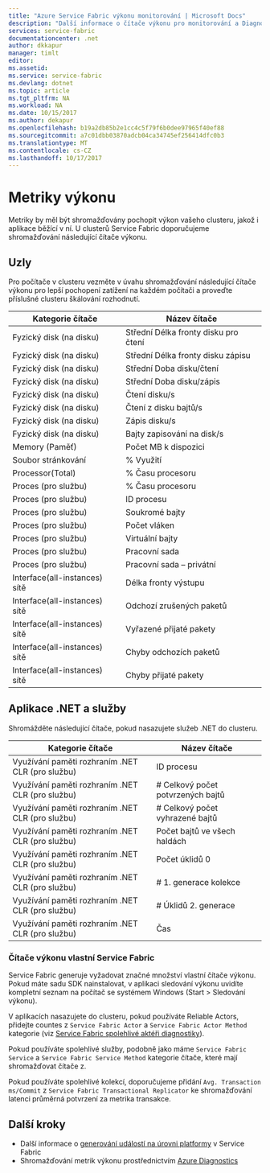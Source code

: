 ```yaml
---
title: "Azure Service Fabric výkonu monitorování | Microsoft Docs"
description: "Další informace o čítače výkonu pro monitorování a Diagnostika Azure Service Fabric clusterů."
services: service-fabric
documentationcenter: .net
author: dkkapur
manager: timlt
editor: 
ms.assetid: 
ms.service: service-fabric
ms.devlang: dotnet
ms.topic: article
ms.tgt_pltfrm: NA
ms.workload: NA
ms.date: 10/15/2017
ms.author: dekapur
ms.openlocfilehash: b19a2db85b2e1cc4c5f79f6b0dee97965f40ef88
ms.sourcegitcommit: a7c01dbb03870adcb04ca34745ef256414dfc0b3
ms.translationtype: MT
ms.contentlocale: cs-CZ
ms.lasthandoff: 10/17/2017
---
```

# <a name="performance-metrics"></a>Metriky výkonu

Metriky by měl být shromažďovány pochopit výkon vašeho clusteru, jakož i aplikace běžící v ní. U clusterů Service Fabric doporučujeme shromažďování následující čítače výkonu.

## <a name="nodes"></a>Uzly

Pro počítače v clusteru vezměte v úvahu shromažďování následující čítače výkonu pro lepší pochopení zatížení na každém počítači a proveďte příslušné clusteru škálování rozhodnutí.

| Kategorie čítače | Název čítače |
| --- | --- |
| Fyzický disk (na disku) | Střední Délka fronty disku pro čtení |
| Fyzický disk (na disku) | Střední Délka fronty disku zápisu |
| Fyzický disk (na disku) | Střední Doba disku/čtení |
| Fyzický disk (na disku) | Střední Doba disku/zápis |
| Fyzický disk (na disku) | Čtení disku/s |
| Fyzický disk (na disku) | Čtení z disku bajtů/s |
| Fyzický disk (na disku) | Zápis disku/s |
| Fyzický disk (na disku) | Bajty zapisování na disk/s |
| Memory (Paměť) | Počet MB k dispozici |
| Soubor stránkování | % Využití |
| Processor(Total) | % Času procesoru |
| Proces (pro službu) | % Času procesoru |
| Proces (pro službu) | ID procesu |
| Proces (pro službu) | Soukromé bajty |
| Proces (pro službu) | Počet vláken |
| Proces (pro službu) | Virtuální bajty |
| Proces (pro službu) | Pracovní sada |
| Proces (pro službu) | Pracovní sada – privátní |
| Interface(all-instances) sítě | Délka fronty výstupu |
| Interface(all-instances) sítě | Odchozí zrušených paketů |
| Interface(all-instances) sítě | Vyřazené přijaté pakety |
| Interface(all-instances) sítě | Chyby odchozích paketů |
| Interface(all-instances) sítě | Chyby přijaté pakety |

## <a name="net-applications-and-services"></a>Aplikace .NET a služby

Shromážděte následující čítače, pokud nasazujete služeb .NET do clusteru. 

| Kategorie čítače | Název čítače |
| --- | --- |
| Využívání paměti rozhraním .NET CLR (pro službu) | ID procesu |
| Využívání paměti rozhraním .NET CLR (pro službu) | # Celkový počet potvrzených bajtů |
| Využívání paměti rozhraním .NET CLR (pro službu) | # Celkový počet vyhrazené bajtů |
| Využívání paměti rozhraním .NET CLR (pro službu) | Počet bajtů ve všech haldách |
| Využívání paměti rozhraním .NET CLR (pro službu) | Počet úklidů 0 |
| Využívání paměti rozhraním .NET CLR (pro službu) | # 1. generace kolekce |
| Využívání paměti rozhraním .NET CLR (pro službu) | # Úklidů 2. generace |
| Využívání paměti rozhraním .NET CLR (pro službu) | Čas |

### <a name="service-fabrics-custom-performance-counters"></a>Čítače výkonu vlastní Service Fabric

Service Fabric generuje vyžadovat značné množství vlastní čítače výkonu. Pokud máte sadu SDK nainstalovat, v aplikaci sledování výkonu uvidíte kompletní seznam na počítač se systémem Windows (Start > Sledování výkonu). 

V aplikacích nasazujete do clusteru, pokud používáte Reliable Actors, přidejte countes z `Service Fabric Actor` a `Service Fabric Actor Method` kategorie (viz [Service Fabric spolehlivé aktéři diagnostiky](service-fabric-reliable-actors-diagnostics.md)).

Pokud používáte spolehlivé služby, podobně jako máme `Service Fabric Service` a `Service Fabric Service Method` kategorie čítače, které mají shromažďovat čítače z. 

Pokud používáte spolehlivé kolekcí, doporučujeme přidání `Avg. Transaction ms/Commit` z `Service Fabric Transactional Replicator` ke shromažďování latenci průměrná potvrzení za metrika transakce.


## <a name="next-steps"></a>Další kroky

* Další informace o [generování událostí na úrovni platformy](service-fabric-diagnostics-event-generation-infra.md) v Service Fabric
* Shromažďování metrik výkonu prostřednictvím [Azure Diagnostics](service-fabric-diagnostics-event-aggregation-wad.md)
